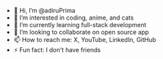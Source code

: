 - 👋 Hi, I’m @adiruPrima
- 👀 I’m interested in coding, anime, and cats
- 🌱 I’m currently learning full-stack development
- 💞️ I’m looking to collaborate on open source app
- 📫 How to reach me: X, YouTube, LinkedIn, GitHub
- ⚡ Fun fact: I don't have friends

<!---
adiruPrima/adiruPrima is a ✨ special ✨ repository because its `README.md` (this file) appears on your GitHub profile.
You can click the Preview link to take a look at your changes.
--->
